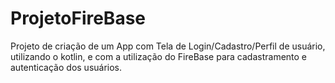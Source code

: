 # ProjetoFireBase
Projeto de criação de um App com Tela de Login/Cadastro/Perfil de usuário, utilizando o kotlin, e com a utilização do FireBase para cadastramento e autenticação dos usuários.
